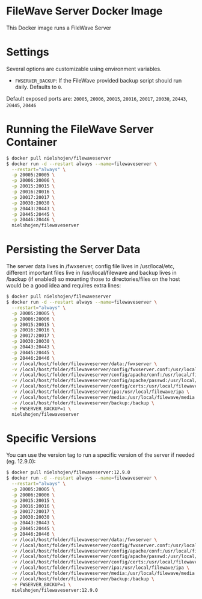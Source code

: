 # FileWave Server Docker Image

This Docker image runs a FileWave Server

# Settings

Several options are customizable using environment variables.

* ``FWSERVER_BACKUP``: If the FileWave provided backup script should run daily. Defaults to ``0``.

Default exposed ports are: ``20005``, ``20006``, ``20015``, ``20016``, ``20017``, ``20030``, ``20443``, ``20445``, ``20446``


# Running the FileWave Server Container

```bash
$ docker pull nielshojen/filewaveserver
$ docker run -d --restart always --name=filewaveserver \
  --restart="always" \
  -p 20005:20005 \
  -p 20006:20006 \
  -p 20015:20015 \
  -p 20016:20016 \
  -p 20017:20017 \
  -p 20030:20030 \
  -p 20443:20443 \
  -p 20445:20445 \
  -p 20446:20446 \
  nielshojen/filewaveserver
```

# Persisting the Server Data

The server data lives in /fwxserver, config file lives in /usr/local/etc, different important files live in /usr/local/filewave and backup lives in /backup (if enabled) so mounting those to directories/files on the host would be a good idea and requires extra lines:
```bash
$ docker pull nielshojen/filewaveserver
$ docker run -d --restart always --name=filewaveserver \
  --restart="always" \
  -p 20005:20005 \
  -p 20006:20006 \
  -p 20015:20015 \
  -p 20016:20016 \
  -p 20017:20017 \
  -p 20030:20030 \
  -p 20443:20443 \
  -p 20445:20445 \
  -p 20446:20446 \
  -v /local/host/folder/filewaveserver/data:/fwxserver \
  -v /local/host/folder/filewaveserver/config/fwxserver.conf:/usr/local/etc/fwxserver.conf \
  -v /local/host/folder/filewaveserver/config/apache/conf:/usr/local/filewave/apache/conf \
  -v /local/host/folder/filewaveserver/config/apache/passwd:/usr/local/filewave/apache/passwd \
  -v /local/host/folder/filewaveserver/config/certs:/usr/local/filewave/certs \
  -v /local/host/folder/filewaveserver/ipa:/usr/local/filewave/ipa \
  -v /local/host/folder/filewaveserver/media:/usr/local/filewave/media \
  -v /local/host/folder/filewaveserver/backup:/backup \
  -e FWSERVER_BACKUP=1 \
  nielshojen/filewaveserver
```

# Specific Versions

You can use the version tag to run a specific version of the server if needed (eg. 12.9.0):

```bash
$ docker pull nielshojen/filewaveserver:12.9.0
$ docker run -d --restart always --name=filewaveserver \
  --restart="always" \
  -p 20005:20005 \
  -p 20006:20006 \
  -p 20015:20015 \
  -p 20016:20016 \
  -p 20017:20017 \
  -p 20030:20030 \
  -p 20443:20443 \
  -p 20445:20445 \
  -p 20446:20446 \
  -v /local/host/folder/filewaveserver/data:/fwxserver \
  -v /local/host/folder/filewaveserver/config/fwxserver.conf:/usr/local/etc/fwxserver.conf \
  -v /local/host/folder/filewaveserver/config/apache/conf:/usr/local/filewave/apache/conf \
  -v /local/host/folder/filewaveserver/config/apache/passwd:/usr/local/filewave/apache/passwd \
  -v /local/host/folder/filewaveserver/config/certs:/usr/local/filewave/certs \
  -v /local/host/folder/filewaveserver/ipa:/usr/local/filewave/ipa \
  -v /local/host/folder/filewaveserver/media:/usr/local/filewave/media \
  -v /local/host/folder/filewaveserver/backup:/backup \
  -e FWSERVER_BACKUP=1 \
  nielshojen/filewaveserver:12.9.0
```
